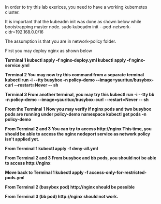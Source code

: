 In order to try this lab exerices, you need to have a working kubernetes cluster.

It is important that the kubeadm init was done as shown below while bootstrapping master node.
sudo kubeadm init --pod-network-cidr=192.168.0.0/16

The assumption is that you are in network-policy folder.

First you may deploy nginx as shown below

<b>Terminal  1<b>
kubectl apply -f nginx-deploy.yml
kubectl apply -f nginx-service.yml

<b>Terminal 2</b>
You may now try this command from a separate terminal
kubectl run -i --tty busybox -n policy-demo --image=yauritux/busybox-curl --restart=Never -- sh

<b>Terminal 3<b>
From another terminal, you may try this
kubectl run -i --tty bb -n policy-demo --image=yauritux/busybox-curl --restart=Never -- sh


<b>From the Terminal 1</b>
Now you may verify if nginx pods and two busybox pods are running under policy-demo namespace
kubectl get pods -n policy-demo

<b>From Terminal 2 and 3</b>
You can try to access http://nginx
This time, you should be able to access the nginx nodeport service as network policy isn't applied yet.

<b>From Terminal 1<b>
kubectl apply -f deny-all.yml

<b>From Terminal 2 and 3</b>
From busybox and bb pods, you should not be able to access http://nginx

<b>Move back to Terminal 1</b>
kubectl apply -f access-only-for-restricted-pods.yml

<b>From  Terminal 2 (busybox pod)</b>
http://nginx should be possible

<b>From Terminal 3 (bb pod)</b>
http://nginx should not work.

